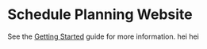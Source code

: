 Schedule Planning Website
=========================

See the [Getting Started](https://github.com/eecs183/SchedulePlanningWebsite/wiki/Getting-Started) guide for more information.
hei
hei
